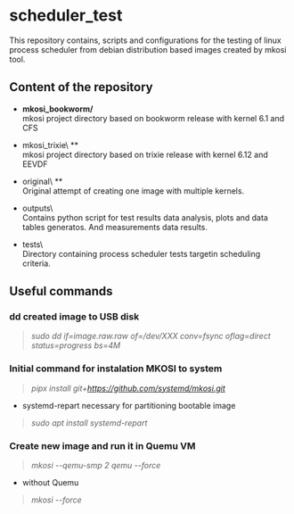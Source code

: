 # scheduler_test
This repository contains, scripts and configurations for the testing of linux process scheduler from debian distribution based images created by mkosi tool.

## Content of the repository

- **mkosi_bookworm/**<br>
mkosi project directory based on bookworm release with kernel 6.1 and CFS

- mkosi_trixie\ ** <br>
mkosi project directory based on trixie release with kernel 6.12 and EEVDF

- original\ ** <br>
Original attempt of creating one image with multiple kernels.

- outputs\ <br>
Contains python script for test results data analysis, plots and data tables generatos.
And measurements data results. 

- tests\ <br>
Directory containing process scheduler tests targetin scheduling criteria. 

## Useful commands
### dd created image to USB disk
>*sudo dd if=image.raw.raw of=/dev/XXX conv=fsync oflag=direct status=progress bs=4M*

### Initial command for instalation MKOSI to system
>*pipx install git+https://github.com/systemd/mkosi.git*
- systemd-repart necessary for partitioning bootable image<br>
>*sudo apt install systemd-repart*

### Create new image and run it in Quemu VM
>*mkosi --qemu-smp 2 qemu --force*
- without Quemu<br> 
>*mkosi --force*

